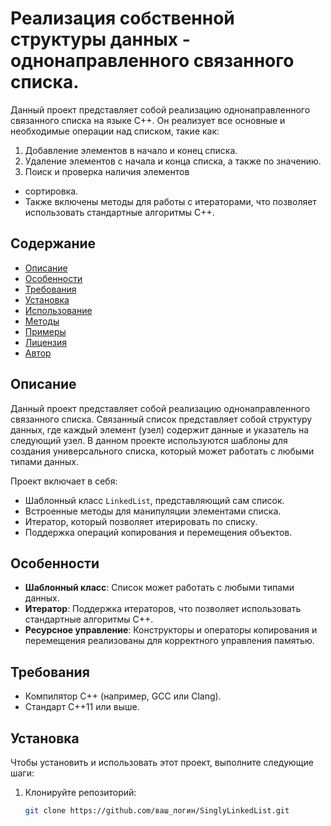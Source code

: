 # Реализация собственной структуры данных - однонаправленного связанного списка.

Данный проект представляет собой реализацию однонаправленного связанного списка на языке C++. Он реализует все основные и необходимые операции над списком, такие как: 
1) Добавление элементов в начало и конец списка.
2) Удаление элементов с начала и конца списка, а также по значению.
3) Поиск и проверка наличия элементов  
- сортировка.
- Также включены методы для работы с итераторами, что позволяет использовать стандартные алгоритмы C++.

## Содержание

- [Описание](#описание)
- [Особенности](#особенности)
- [Требования](#требования)
- [Установка](#установка)
- [Использование](#использование)
- [Методы](#методы)
- [Примеры](#примеры)
- [Лицензия](#лицензия)
- [Автор](#автор)

## Описание

Данный проект представляет собой реализацию однонаправленного связанного списка. Связанный список представляет собой структуру данных, где каждый элемент (узел) содержит данные и указатель на следующий узел. В данном проекте используются шаблоны для создания универсального списка, который может работать с любыми типами данных.

Проект включает в себя:
- Шаблонный класс `LinkedList`, представляющий сам список.
- Встроенные методы для манипуляции элементами списка.
- Итератор, который позволяет итерировать по списку.
- Поддержка операций копирования и перемещения объектов.

## Особенности

- **Шаблонный класс**: Список может работать с любыми типами данных.
- **Итератор**: Поддержка итераторов, что позволяет использовать стандартные алгоритмы C++.
- **Ресурсное управление**: Конструкторы и операторы копирования и перемещения реализованы для корректного управления памятью.

## Требования

- Компилятор C++ (например, GCC или Clang).
- Стандарт C++11 или выше.

## Установка

Чтобы установить и использовать этот проект, выполните следующие шаги:

1. Клонируйте репозиторий:

   ```bash
   git clone https://github.com/ваш_логин/SinglyLinkedList.git
